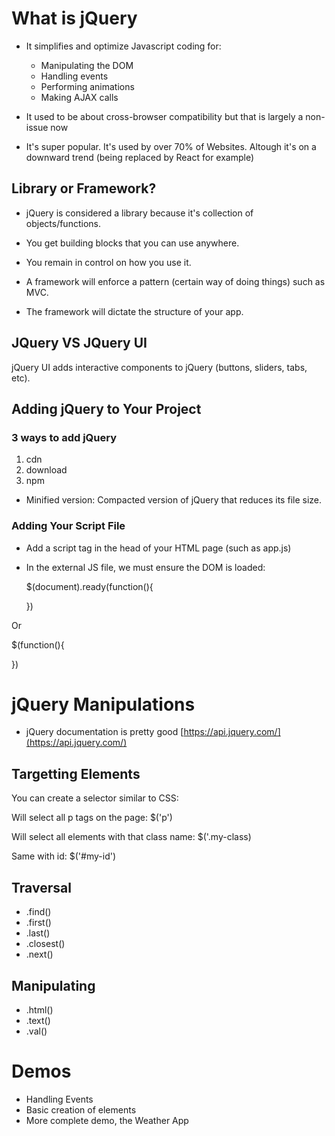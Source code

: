 # What is jQuery

- It simplifies and optimize Javascript coding for:

  - Manipulating the DOM
  - Handling events
  - Performing animations
  - Making AJAX calls

- It used to be about cross-browser compatibility but that is largely a non-issue now
- It's super popular. It's used by over 70% of Websites. Altough it's on a downward trend (being replaced by React for example)

## Library or Framework?

- jQuery is considered a library because it's collection of objects/functions.
- You get building blocks that you can use anywhere.
- You remain in control on how you use it.

- A framework will enforce a pattern (certain way of doing things) such as MVC.
- The framework will dictate the structure of your app.

## JQuery VS JQuery UI

jQuery UI adds interactive components to jQuery (buttons, sliders, tabs, etc).

## Adding jQuery to Your Project

### 3 ways to add jQuery

1.  cdn
2.  download
3.  npm

- Minified version:
  Compacted version of jQuery that reduces its file size.

### Adding Your Script File

- Add a script tag in the head of your HTML page (such as app.js)
- In the external JS file, we must ensure the DOM is loaded:

  $(document).ready(function(){

  })

Or

$(function(){

})

# jQuery Manipulations

- jQuery documentation is pretty good
  [https://api.jquery.com/](https://api.jquery.com/)

## Targetting Elements

You can create a selector similar to CSS:

Will select all p tags on the page:
$('p')

Will select all elements with that class name:
$('.my-class)

Same with id:
$('#my-id')

## Traversal

- .find()
- .first()
- .last()
- .closest()
- .next()

## Manipulating

- .html()
- .text()
- .val()

# Demos

- Handling Events
- Basic creation of elements
- More complete demo, the Weather App
